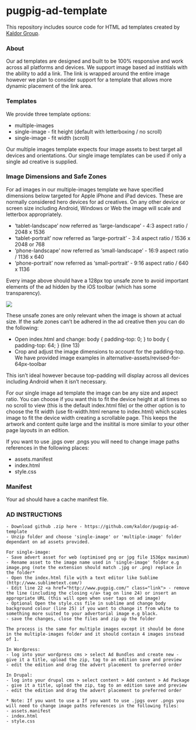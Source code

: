 pugpig-ad-template
==================

This repository includes source code for HTML ad templates created by [Kaldor Group](http://kaldorgroup.com).

### About

Our ad templates are designed and built to be 100% responsive and work across all platforms and devices. We support image based ad institials with the ability to add a link. The link is wrapped around the entire image however we plan to consider support for a template that allows more dynamic placement of the link area.


### Templates

We provide three template options:
* multiple-images
* single-image - fit height (default with letterboxing / no scroll)
* single-image - fit width (scroll)

Our multiple images template expects four image assets to best target all devices and orientations.
Our single image templates can be used if only a single ad creative is supplied.

### Image Dimensions and Safe Zones 

For ad images in our multiple-images template we have specified dimensions below targeted for Apple iPhone and iPad devices. These are normally considered hero devices for ad creatives. On any other device or screen size including Android, Windows or Web the image will scale and letterbox appropriately.

* ‘tablet-landscape’ now referred as ‘large-landscape’ - 4:3 aspect ratio / 2048 x 1536
* ‘tablet-portrait’ now referred as ‘large-portrait’ - 3:4 aspect ratio / 1536 x 2048 or 768
* ‘phone-landscape’ now referred as ‘small-landscape’ - 16:9 aspect ratio / 1136 x 640
* ‘phone-portrait’ now referred as ‘small-portrait’ - 9:16 aspect ratio / 640 x 1136

Every image above should have a 128px top unsafe zone to avoid important elements of the ad hidden by the iOS toolbar (which has some transparency).


![](https://raw.githubusercontent.com/kaldor/pugpig-ad-template/master/readme-image.png)

These unsafe zones are only relevant when the image is shown at actual size.
If the safe zones can’t be adhered in the ad creative then you can do the following:

* Open index.html and change:
body { padding-top: 0; } to body { padding-top: 64; } (line 13)
* Crop and adjust the image dimensions to account for the padding-top. We have provided image examples in alternative-assets/revised-for-64px-toolbar

This isn’t ideal however because top-padding will display across all devices including Android when it isn’t necessary.

For our single image ad template the image can be any size and aspect ratio.
You can choose if you want this to fit the device height at all times so no scroll to view (this is the default index.html file) or the other option is to choose the fit width (use fit-width.html rename to index.html) which scales image to fit the device width creating a scrollable page. This keeps the artwork and content quite large and the insitital is more similar to your other page layouts in an edition. 

If you want to use .jpgs over .pngs you will need to change image paths references in the following places:

* assets.manifest
* index.html
* style.css

### Manifest
Your ad should have a cache manifest file. 

### AD INSTRUCTIONS

	- Download github .zip here - https://github.com/kaldor/pugpig-ad-template
	- Unzip folder and choose 'single-image' or 'multiple-image' folder dependant on ad assets provided.
	
	For single-image:
	- Save advert asset for web (optimised png or jpg file 1536px maximum)
	- Rename asset to the image name used in 'single-image' folder e.g image.png (note the extension should match .jpg or .png) replace in the folder*
	- Open the index.html file with a text editor like Sublime (http://www.sublimetext.com/)
	- Edit line 22 <a href="http://www.pugpig.com/" class="link"> - remove the line (including the closing </a> tag on line 24) or insert an appropriate URL (this will open when user taps on ad image)
	- Optional Open the style.css file in sublime and change body background colour (line 25) if you want to change it from white to something more suited to your advertorial image e.g black.
	- save the changes, close the files and zip up the folder

	The process is the same for multiple images except it should be done in the multiple-images folder and it should contain 4 images instead of 1.

	In Wordpress:
	- log into your wordpress cms > select Ad Bundles and create new - give it a title, upload the zip, tag to an edition save and preview
	- edit the edition and drag the advert placement to preferred order

	In Drupal:
	- log into your drupal cms > select content > Add content > Ad Package - give it a title, upload the zip, tag to an edition save and preview
	- edit the edition and drag the advert placement to preferred order

	* Note: If you want to use a If you want to use .jpgs over .pngs you will need to change image paths references in the following files:
	- assets.manifest
	- index.html
	- style.css







